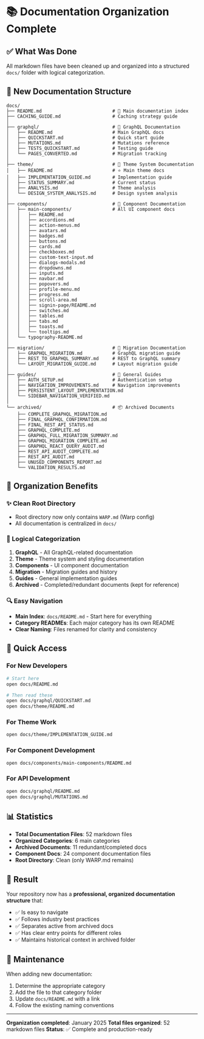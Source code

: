 # 📚 Documentation Organization Complete

## ✅ What Was Done

All markdown files have been cleaned up and organized into a structured `docs/` folder with logical categorization.

## 📂 New Documentation Structure

```
docs/
├── README.md                          # 📖 Main documentation index
├── CACHING_GUIDE.md                   # Caching strategy guide
│
├── graphql/                           # 🔷 GraphQL Documentation
│   ├── README.md                      # Main GraphQL docs
│   ├── QUICKSTART.md                  # Quick start guide
│   ├── MUTATIONS.md                   # Mutations reference
│   ├── TESTS_QUICKSTART.md            # Testing guide
│   └── PAGES_CONVERTED.md             # Migration tracking
│
├── theme/                             # 🎨 Theme System Documentation
│   ├── README.md                      # ⭐ Main theme docs
│   ├── IMPLEMENTATION_GUIDE.md        # Implementation guide
│   ├── STATUS_SUMMARY.md              # Current status
│   ├── ANALYSIS.md                    # Theme analysis
│   └── DESIGN_SYSTEM_ANALYSIS.md      # Design system analysis
│
├── components/                        # 🧩 Component Documentation
│   ├── main-components/               # All UI component docs
│   │   ├── README.md
│   │   ├── accordions.md
│   │   ├── action-menus.md
│   │   ├── avatars.md
│   │   ├── badges.md
│   │   ├── buttons.md
│   │   ├── cards.md
│   │   ├── checkboxes.md
│   │   ├── custom-text-input.md
│   │   ├── dialogs-modals.md
│   │   ├── dropdowns.md
│   │   ├── inputs.md
│   │   ├── navbar.md
│   │   ├── popovers.md
│   │   ├── profile-menu.md
│   │   ├── progress.md
│   │   ├── scroll-area.md
│   │   ├── signin-page/README.md
│   │   ├── switches.md
│   │   ├── tables.md
│   │   ├── tabs.md
│   │   ├── toasts.md
│   │   └── tooltips.md
│   └── typography-README.md
│
├── migration/                         # 🔄 Migration Documentation
│   ├── GRAPHQL_MIGRATION.md           # GraphQL migration guide
│   ├── REST_TO_GRAPHQL_SUMMARY.md     # REST to GraphQL summary
│   └── LAYOUT_MIGRATION_GUIDE.md      # Layout migration guide
│
├── guides/                            # 📖 General Guides
│   ├── AUTH_SETUP.md                  # Authentication setup
│   ├── NAVIGATION_IMPROVEMENTS.md     # Navigation improvements
│   ├── PERSISTENT_LAYOUT_IMPLEMENTATION.md
│   └── SIDEBAR_NAVIGATION_VERIFIED.md
│
└── archived/                          # 📦 Archived Documents
    ├── COMPLETE_GRAPHQL_MIGRATION.md
    ├── FINAL_GRAPHQL_CONFIRMATION.md
    ├── FINAL_REST_API_STATUS.md
    ├── GRAPHQL_COMPLETE.md
    ├── GRAPHQL_FULL_MIGRATION_SUMMARY.md
    ├── GRAPHQL_MIGRATION_COMPLETE.md
    ├── GRAPHQL_REACT_QUERY_AUDIT.md
    ├── REST_API_AUDIT_COMPLETE.md
    ├── REST_API_AUDIT.md
    ├── UNUSED_COMPONENTS_REPORT.md
    └── VALIDATION_RESULTS.md
```

## 🎯 Organization Benefits

### ✨ Clean Root Directory
- Root directory now only contains `WARP.md` (Warp config)
- All documentation is centralized in `docs/`

### 📑 Logical Categorization
1. **GraphQL** - All GraphQL-related documentation
2. **Theme** - Theme system and styling documentation
3. **Components** - UI component documentation
4. **Migration** - Migration guides and history
5. **Guides** - General implementation guides
6. **Archived** - Completed/redundant documents (kept for reference)

### 🔍 Easy Navigation
- **Main Index**: `docs/README.md` - Start here for everything
- **Category READMEs**: Each major category has its own README
- **Clear Naming**: Files renamed for clarity and consistency

## 🚀 Quick Access

### For New Developers
```bash
# Start here
open docs/README.md

# Then read these
open docs/graphql/QUICKSTART.md
open docs/theme/README.md
```

### For Theme Work
```bash
open docs/theme/IMPLEMENTATION_GUIDE.md
```

### For Component Development
```bash
open docs/components/main-components/README.md
```

### For API Development
```bash
open docs/graphql/README.md
open docs/graphql/MUTATIONS.md
```

## 📊 Statistics

- **Total Documentation Files**: 52 markdown files
- **Organized Categories**: 6 main categories
- **Archived Documents**: 11 redundant/completed docs
- **Component Docs**: 24 component documentation files
- **Root Directory**: Clean (only WARP.md remains)

## 🎉 Result

Your repository now has a **professional, organized documentation structure** that:
- ✅ Is easy to navigate
- ✅ Follows industry best practices
- ✅ Separates active from archived docs
- ✅ Has clear entry points for different roles
- ✅ Maintains historical context in archived folder

## 📝 Maintenance

When adding new documentation:
1. Determine the appropriate category
2. Add the file to that category folder
3. Update `docs/README.md` with a link
4. Follow the existing naming conventions

---

**Organization completed**: January 2025
**Total files organized**: 52 markdown files
**Status**: ✅ Complete and production-ready
